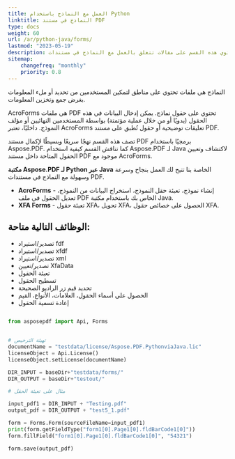 ```yaml
---
title: العمل مع النماذج باستخدام Python
linktitle: النماذج في مستند PDF
type: docs
weight: 60
url: /ar/python-java/forms/
lastmod: "2023-05-19"
description: تحتوي هذه القسم على مقالات تتعلق بالعمل مع النماذج في مستندات PDF باستخدام واجهة برمجة التطبيقات Python.
sitemap:
    changefreq: "monthly"
    priority: 0.8
---
```


النماذج هي ملفات تحتوي على مناطق لتمكين المستخدمين من تحديد أو ملء المعلومات بغرض جمع وتخزين المعلومات.

AcroForms هي ملفات PDF تحتوي على حقول نماذج. يمكن إدخال البيانات في هذه الحقول (يدويًا أو من خلال عملية مؤتمتة) بواسطة المستخدمين النهائيين أو مؤلف النموذج. داخليًا، تعتبر AcroForms تعليقات توضيحية أو حقول تُطبق على مستند PDF.

تصف هذه القسم نهجًا سريعًا وبسيطًا لإكمال مستند PDF برمجيًا باستخدام Aspose.PDF. كما تناقش القسم كيفية استخدام Aspose.PDF لـ Java لاكتشاف وتعيين الحقول المتاحة داخل مستند PDF موجود مع AcroForms.

**مكتبة Aspose.PDF لـ Python عبر Java** الخاصة بنا تتيح لك العمل بنجاح وسرعة وسهولة مع النماذج في مستندات PDF.

  
- **AcroForms** - إنشاء نموذج، تعبئة حقل النموذج، استخراج البيانات من النموذج، تعديل الحقول في ملف PDF الخاص بك باستخدام مكتبة Java.
- **XFA Forms** - تعبئة حقول XFA، تحويل XFA، الحصول على خصائص حقول XFA.

## الوظائف التالية متاحة:

- تصدير/استيراد fdf
- تصدير/استيراد xfdf
- تصدير/استيراد xml
- تصدير/تعيين XfaData
- تعبئة الحقول
- تسطيح الحقول
- تحديد قيم زر الراديو الصحيحة
- الحصول على أسماء الحقول، العلامات، الأنواع، القيم
- إعادة تسمية الحقول

```python

from asposepdf import Api, Forms


# تهيئة الترخيص
documentName = "testdata/license/Aspose.PDF.PythonviaJava.lic"
licenseObject = Api.License()
licenseObject.setLicense(documentName)

DIR_INPUT = baseDir+"testdata/forms/"
DIR_OUTPUT = baseDir+"testout/"

# مثال على تعبئة الحقل

input_pdf1 = DIR_INPUT + "Testing.pdf"
output_pdf = DIR_OUTPUT + "test5_1.pdf"

form = Forms.Form(sourceFileName=input_pdf1)
print(form.getFieldType("form1[0].Page1[0].fldBarCode1[0]"))
form.fillField("form1[0].Page1[0].fldBarCode1[0]", "54321")

form.save(output_pdf)
```